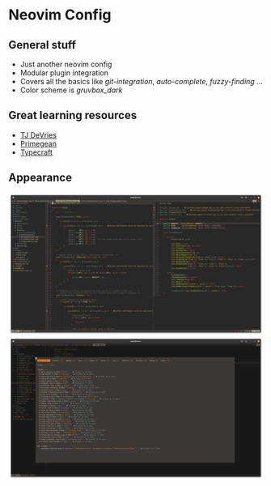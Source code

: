 # Neovim Config

## General stuff

- Just another neovim config
- Modular plugin integration
- Covers all the basics like *git-integration*, *auto-complete*, *fuzzy-finding* ...
- Color scheme is *gruvbox_dark*

## Great learning resources

- [TJ DeVries](https://www.youtube.com/@teej_dv)
- [Primegean](https://www.youtube.com/@ThePrimeTimeagen)
- [Typecraft](https://www.youtube.com/@typecraft_dev)

## Appearance

![Screenshot_002-1](res/Screenshot_002-1.png)
![Screenshot_002-2](res/Screenshot_002-2.png)
